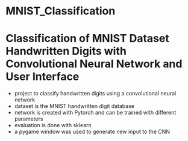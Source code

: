 # MNIST_Classification
#
# Classification of MNIST Dataset Handwritten Digits with Convolutional Neural Network and User Interface

- project to classify handwritten digits using a convolutional neural network
- dataset is the MNIST handwritten digit database
- network is created with Pytorch and can be trained with different parameters
- evaluation is done with sklearn
- a pygame window was used to generate new input to the CNN
         
